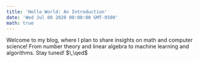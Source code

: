 ```yaml
---
title: 'Hello World: An Introduction'
date: 'Wed Jul 08 2020 00:00:00 GMT-0500'
math: true
---
```


Welcome to my blog, where I plan to share insights on math and computer science! From number theory and linear algebra to machine learning and algorithms. Stay tuned! $\,\qed$
